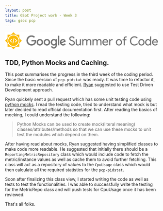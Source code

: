 ```yaml
---
layout: post
title: GSoC Project work - Week 3
tags: gsoc pcp
---
```


![](/assets/img/gsoc.png)

## TDD, Python Mocks and Caching.

This post summarises the progress in the third week of the coding period.
Since the basic version of `pcp-pidstat` was ready. It was time to refactor it, to make it more readable and efficient. [Ryan](http://github.com/ryandoyle) suggested to use Test Driven Development approach.
<!--more-->
Ryan quickely sent a pull request which has some unit testing code using [python mocks](https://docs.python.org/3/library/unittest.mock.html).
I read the testing code, tried to understand what mock is but later decided to read official documentation first. After reading the basics of mocking, I could understand the following:    

> Python Mocks can be used to create mock(literal meaning) classes/attributes/methods so that we can use these mocks to unit test the modules which depend on them.

After having read about mocks, Ryan suggested having simplified classes to make code more readable. He suggested that initially there should
be a `ReportingMetricRepository` class which would include code to fetch the metric/instance values as well as cache them to avoid further
fetching. This class will act as a repository of values to the `CpuUsage` class which would then calculate all the required statistics for the
`pcp-pidstat`.

Soon after finalizing this class view, I started writing the code as well as tests to test the functionalities. I was able to successfully write the testing for the MetricRepo class and will push tests for CpuUsage once it has been reviewed.
 
That's all folks.
